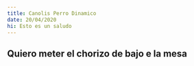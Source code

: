 ```yaml
---
title: Canolis Perro Dinamico
date: 20/04/2020
hi: Esto es un saludo
---
```


## Quiero meter el chorizo de bajo e la mesa
